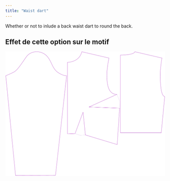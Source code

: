 ```yaml
---
title: "Waist dart"
---
```


Whether or not to inlude a back waist dart to round the back.

## Effet de cette option sur le motif

![This image shows the effect of this option by superimposing several variants that have a different value for this option](breanna_waistdart_sample.svg "Effect of this option on the pattern")
